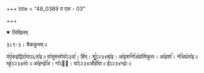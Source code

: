 +++
title = "48_0389 य एक - 03"

+++
<details open><summary>लिखितम्</summary>

३८९-३। त्रैककुभम्॥

य꣥ए꣯कइद्विदा꣯याऽ६ता꣥इ॥ वा꣡सुमर्त्ताया꣢ऽ३दा꣢। हि꣡म्। शू꣣ऽ२३४षा꣥इ। आ꣡इशा꣢꣯नो꣯अ꣡प्रति꣢ष्कुतः। आ꣡इशा꣢꣯। नो꣣꣯अप्र꣢ता꣡इ॥ ष्कू꣣ऽ२३४ताः꣥॥ आ꣡इन्द्रो꣢꣯अ। गा꣡ऽ२᳐। या꣣ऽ२३४औ꣥꣯हो꣯वा॥ ई꣣ऽ२३४न्द्राः꣥॥
</details>